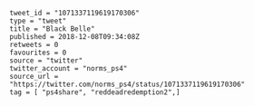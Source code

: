 ```
tweet_id = "1071337119619170306"
type = "tweet"
title = "Black Belle"
published = 2018-12-08T09:34:08Z
retweets = 0
favourites = 0
source = "twitter"
twitter_account = "norms_ps4"
source_url = "https://twitter.com/norms_ps4/status/1071337119619170306"
tag = [ "ps4share", "reddeadredemption2",]
```

<p class='image'><img src='http://mnf.m17s.net/2018/12/08/Dt4nblJWwAAoQNi.jpg' alt=''></p>

